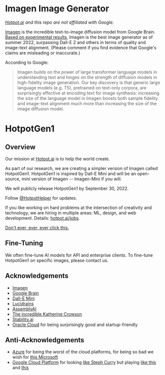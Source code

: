 # Imagen Image Generator

*[Hotpot.ai](https://hotpot.ai) and this repo are not affiliated with Google.*

[Imagen](https://imagen.research.google/) is the incredible text-to-image diffusion model from Google Brain. [Based on experimental results](https://arxiv.org/abs/2205.11487), Imagen is the best image generator as of summer 2022, surpassing Dall-E 2 and others in terms of quality and image-text alignment. (Please comment if you find evidence that Google's claims are misleading or inaccurate.)

According to Google:
> Imagen builds on the power of large transformer language models in understanding text and hinges on the strength of diffusion models in high-fidelity image generation. Our key discovery is that generic large language models (e.g. T5), pretrained on text-only corpora, are surprisingly effective at encoding text for image synthesis: increasing the size of the language model in Imagen boosts both sample fidelity and image-text alignment much more than increasing the size of the image diffusion model.

# HotpotGen1

## Overview
Our mission at [Hotpot.ai](https://hotpot.ai?s=hotpotgen1) is to help the world create.

As part of our research, we are creating a simpler version of Imagen called HotpotGen1. HotpotGen1 is inspired by Dall-E Mini and will be an open-source, mini version of Imagen -- Imagen-Mini if you will.

We will publicly release HotpotGen1 by September 30, 2022.

Follow [@HotpotHelper](https://twitter.com/HotpotHelper) for updates.

If you like working on hard problems at the intersection of creativity and technology, we are hiring in multiple areas: ML, design, and web development. Details: [hotpot.ai/jobs](https://hotpot.ai/jobs).

[Don't ever, ever, ever click this.](https://hotpot.ai/hotpotcha)

## Fine-Tuning
We often fine-tune AI models for API and enterprise clients. To fine-tune HotpotGen1 on specific images, please contact us.

## Acknowledgements
* [Imagen](https://imagen.research.google/)
* [Google Brain](https://research.google/teams/brain/)
* [Dall-E Mini](https://github.com/borisdayma/dalle-mini)
* [Lucidrains](https://github.com/lucidrains/imagen-pytorch)
* [AssemblyAI](https://github.com/AssemblyAI-Examples/MinImagen)
* [The incredible Katherine Crowson](https://github.com/crowsonkb)
* [Stability.ai](https://stability.ai/)
* [Oracle Cloud](https://www.oracle.com/cloud/?s=hotpot-ai) for being surprisingly good and startup-friendly

## Anti-Acknowledgements
* [Azure](https://azure.microsoft.com/) for being the worst of the cloud platforms, for being so bad we wish for [this Microsoft](https://www.youtube.com/watch?v=ojP0BO6H4Qc)
* [Google Cloud Platform](https://cloud.google.com/gcp) for looking [like Steph Curry](https://www.youtube.com/watch?v=gSGzrgq_9HM) but playing [like this](https://youtu.be/jp0Lbkr7FMo?t=45) and [this](https://hotpot.ai/hotpotcha)
